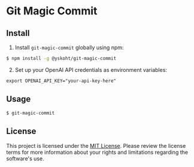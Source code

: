 # Git Magic Commit

## Install

1. Install `git-magic-commit` globally using npm:

```bash
$ npm install -g @yskoht/git-magic-commit
```

2. Set up your OpenAI API credentials as environment variables:

```
export OPENAI_API_KEY="your-api-key-here"
```

## Usage

```
$ git-magic-commit
```

## License

This project is licensed under the [MIT License](LICENSE). Please review the license terms for more information about your rights and limitations regarding the software's use.
